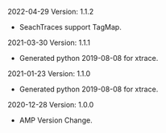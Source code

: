 2022-04-29 Version: 1.1.2
- SeachTraces support TagMap.

2021-03-30 Version: 1.1.1
- Generated python 2019-08-08 for xtrace.

2021-01-23 Version: 1.1.0
- Generated python 2019-08-08 for xtrace.

2020-12-28 Version: 1.0.0
- AMP Version Change.

